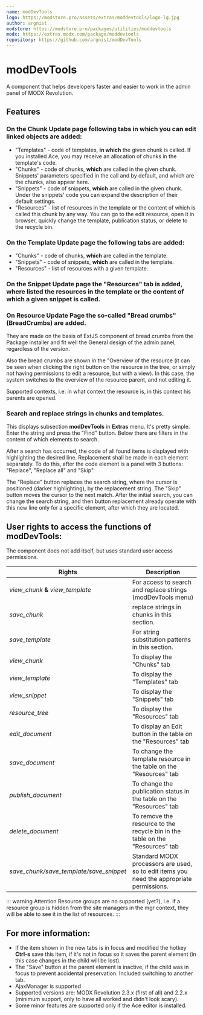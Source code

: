 ```yaml
---
name: modDevTools
logo: https://modstore.pro/assets/extras/moddevtools/logo-lg.jpg
author: argnist
modstore: https://modstore.pro/packages/utilities/moddevtools
modx: https://extras.modx.com/package/moddevtools
repository: https://github.com/argnist/modDevTools
---
```

# modDevTools

A component that helps developers faster and easier to work in the admin panel of MODX Revolution.

## Features

### On the Chunk Update page following tabs in which you can edit linked objects are added:

- "Templates" - code of templates, **in which** the given chunk is called. If you installed Ace, you may receive an allocation of chunks in the template's code.
- "Chunks" - code of chunks, **which** are called in the given chunk. Snippets' parameters specified in the call and by default, and which are the chunks, also appear here.
- "Snippets" - code of snippets, **which** are called in the given chunk. Under the snippets' code you can expand the description of their default settings.
- "Resources" - list of resources in the template or the content of which is called this chunk by any way. You can go to the edit resource, open it in browser, quickly change the template, publication status, or delete to the recycle bin.

### On the Template Update page the following tabs are added:

- "Chunks" - code of chunks, **which** are called in the template.
- "Snippets" - code of snippets, **which** are called in the template.
- "Resources" - list of resources with a given template.

### On the Snippet Update page the "Resources" tab is added, where listed the resources in the template or the content of which a given snippet is called.

### On Resource Update Page the so-called "Bread crumbs" (BreadCrumbs) are added.

They are made on the basis of ExtJS component of bread crumbs from the Package installer and fit well the General design of the admin panel, regardless of the version.

Also the bread crumbs are shown in the "Overview of the resource (it can be seen when clicking the right button on the resource in the tree, or simply not having permissions to edit a resource, but with a view). In this case, the system switches to the overview of the resource parent, and not editing it.

Supported contexts, i.e. in what context the resource is, in this context his parents are opened.

### Search and replace strings in chunks and templates.

This displays subsection **modDevTools** in **Extras** menu. It's pretty simple. Enter the string and press the "Find" button. Below there are filters in the content of which elements to search.

After a search has occurred, the code of all found items is displayed with highlighting the desired line. Replacement shall be made in each element separately. To do this, after the code element is a panel with 3 buttons: "Replace", "Replace all" and "Skip".

The "Replace" button replaces the search string, where the cursor is positioned (darker highlighting), by the replacement string. The "Skip" button moves the cursor to the next match. After the initial search, you can change the search string, and then button replacement already operate with this new line only for a specific element, after which they are located.

## User rights to access the functions of modDevTools:

The component does not add itself, but uses standard user access permissions.

| Rights                                  | Description                                                                               |
|-----------------------------------------|-------------------------------------------------------------------------------------------|
| *view_chunk* **&** *view_template*      | For access to search and replace strings (modDevTools menu)                               |
| *save_chunk*                            | replace strings in chunks in this section.                                                |
| *save_template*                         | For string substitution patterns in this section.                                         |
| *view_chunk*                            | To display the "Chunks" tab                                                               |
| *view_template*                         | To display the "Templates" tab                                                            |
| *view_snippet*                          | To display the "Snippets" tab                                                             |
| *resource_tree*                         | To display the "Resources" tab                                                            |
| *edit_document*                         | To display an Edit button in the table on the "Resources" tab                             |
| *save_document*                         | To change the template resource in the table on the "Resources" tab                       |
| *publish_document*                      | To change the publication status in the table on the "Resources" tab                      |
| *delete_document*                       | To remove the resource to the recycle bin in the table on the "Resources" tab             |
| *save_chunk/save_template/save_snippet* | Standard MODX processors are used, so to edit items you need the appropriate permissions. |

::: warning Attention
Resource groups are no supported (yet?), i.e. if a resource group is hidden from the site managers in the mgr context, they will be able to see it in the list of resources.
:::

## For more information:

- If the item shown in the new tabs is in focus and modified the hotkey **Ctrl-s** save this item, if it's not in focus so it saves the parent element (in this case changes in the child will be lost).
- The "Save" button at the parent element is inactive, if the child was in focus to prevent accidental preservation. Included switching to another tab.
- AjaxManager is supported
- Supported versions are: MODX Revolution 2.3.x (first of all) and 2.2.x (minimum support, only to have all worked and didn't look scary).
- Some minor features are supported only if the Ace editor is installed.
